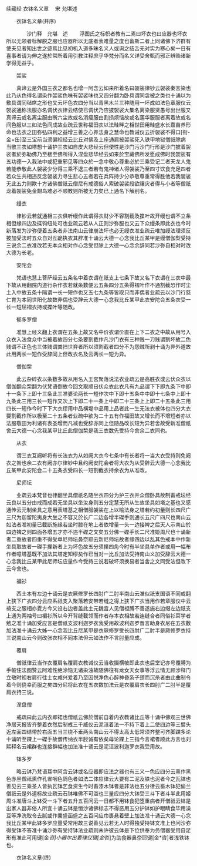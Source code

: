 续藏经   衣钵名义章
　宋 允堪述
　　 

　　衣钵名义章(并序)

　　　　沙门释　允堪　述
　　浮图氏之标帜者教有二焉曰坏衣也曰应器也坏衣所以无领者标解脱之服也应器所以无底者表难量之度也畜斯二者上同诸佛下济群有使夫见者知出世之迹焉比见初机入道多昧名义人或询之结舌无对实为寒心矣一日有喜事者请为伸之遂於常所着用引教注释庶乎华梵分而名义详受舍甄而邪正辨贻诸新学得无益乎。

　　袈裟

　　真谛云是外国三衣之都名也增一阿含云如来所着名曰袈裟律钞云袈裟秦言染也此乃从色得名谓染作袈裟色味有袈裟味也又四分翻为卧具谓同衾被之类也十诵以为敷具谓同毡席之形也又云坏色衣四分当以青黑木兰三种随用一坏成如法色章服仪云袈裟通称法服亦名调伏衣律云结使已调伏乃应披袈裟大集名离染服贤愚号出世服又真谛云或名离尘服由断六尘故或名消瘦服由割损烦恼故或名莲华服服者离着故或名间色服以三如法色间成故业疏云世称福田衣以法畦畔之相世田用畦盛水长嘉苗养形命也法衣之田弥弘四利之益增三善之心养法身之慧命也教诫仪云折袈裟不得口[衔-金+缶]至三宝前当须偏袒经云比丘对佛及上座通肩披袈裟死入铁甲地狱僧祇除病当敬三衣如塔想十诵护三衣如自皮大悲经云但使性是沙门污沙门行形是沙门披着袈裟者於弥勒佛乃至楼至佛所得入涅盘悲华经云如来於宝藏佛所发愿成佛时我袈裟有五功德一入我法中或犯重邪见等四众於一念中敬心尊重必於三乘受记二者天龙人鬼若能恭敬此人袈裟少分得三乘不退三者若有鬼神诸人得袈裟乃至四寸饮食充足四者若众生共相违反念袈裟力寻生悲心五者若在兵阵持少分恭敬尊重常得胜他若我袈裟无此五力则欺十方诸佛僧祇云僧尼有戒德俗人索破袈裟段欲禳灾者得与小者等僧祇龙着袈裟免金翅鸟难必不顺教则所被无力矣已上通名下解别名。

　　缦衣

　　律钞云若就通相三衣俱听缦作此谓得衣财少不容割截及揲叶故开缦也谓不立条相但缘四边及揲钩纽处可也业疏云若从人正则沙弥服也又云下众缦条即此衣也今时新落发为沙弥便着五条者非法南山云律崩法坏也必无缦衣准业疏云唯加缦法理须反披加受法时五众自对互跪执衣其辞准十诵云大德一心念我比丘某甲是缦僧伽梨受持三说余二衣准改若无本众相对作心念受但除上大德一心念余辞同若沙弥自相对时改大德为长老。

　　安陀会

　　梵语也慧上菩萨经云五条名中着衣谓在祇支上七条下故又名下衣谓在三衣中最下故从用翻院内道行杂作衣若就条数便云五条四分五条得褶叶作不通割截恐作时尘土入中故五条十隔谓一长一短作也又五七九条等皆取只而非偶者业疏云以沙门行慈仁育为本同世阳化故数非偶也受辞云大德一心念我比丘某甲此衣安陀会五条衣受一长一短屈褶衣持或揲叶等随改。

　　郁多罗僧

　　准慧上经义翻上衣谓在五条上故又名中价衣谓价直在上下二衣之中故从用号入众衣入法食众中当被着故四分七条要割截作凡沙门衣有三种贱一刀贱谓割坏故二色贱谓不正色也三体贱谓粪扫世弃者所以须割截者四分不为怨贼所剥十诵为异外道故此用两长一短作受辞同上但改衣名及云两长一短为异。

　　僧伽棃

　　此云杂碎衣以条数多故从用名入王宫聚落说法衣业疏云是高胜衣或云伏众衣以僧伽翻众棃翻为伏梵语倒故今回文取顺曰伏众衣此衣凡有九品谓下下即九条下中即十一条下上即十三条此三准婆论两长一短作次中下即十五条中中即十七条中上即十九条此三用三长一短作又次上下即二十一条上中即二十三条上上即二十五条此三用四长一短作今时下下大衣缪用中品横堤中品用上品者此一生无法衣被体也四分大衣要割截作所以极至二十五条者业疏中欲为二十五有作福田故又增长而不增短者亦以法服敬田为利诸有表圣增而凡减也受辞亦同上但随品改长短为异若舍故受新准僧祇舍云大德一心念我某甲比丘此僧伽棃是我三衣数先受持今舍余二衣同也。

　　从衣

　　谓三衣互阙听将有长法衣为从如阙大衣今七条中有长者将一当大衣受持则免阙衣之咎也余二衣有阙亦尔律钞中且约阙安陀会者将大衣为从受辞云大德一心念我比丘某甲此安陀会二十五条衣受四长一短割截衣持余衣为从准改。

　　尼师坛

　　业疏云本梵音也律翻坐具僧祇名随坐衣四分为护三衣并众僧卧具故制畜戒坛经云良以五分由戒而成若无坐具以坐汝身则五分定慧无所从生故坐具如塔之基也又感通传云元制坐具之意用表塔基之相僧服袈裟在上以喻法身之塔若约初量则长四尺广三尺为迦留陀夷身大坐之不容又於长广二边各增半磔手则通长五尺广四尺也南山云如法者准初量已截断施缘若坐时膝在地上者依增量一头一边接裨之后天人示南山於四边裨之则四面各增五才亦不违半磔之文矣五分佛一磔手长二尺准姬周尺也十诵新者二重故者四重不得受单尼师坛鼻奈耶云新尼师坛故者缘四边以乱其色戒本中作新坐具取故者一磔手揲新者上为坏色故五分须揲四角今时有半坐具单作者或用一幅布作者噫塔基既不加法其塔定知缪矣作已当对一比丘加法受持南山义加受辞云大德一心念我比丘某甲此尼师坛应量作今受持三说若破坏须换易者当舍之文同受法但改下云今舍也。

　　褊衫

　　西土本有左边十诵云是衣厥修罗长四肘广二肘半南山云准似祇支国语不同或翻上狭下广衣四分云应系祇支入聚落若安带若缝之得上狭下广衣当用作若章服仪中云裿支之服相亦畟方今又设右边者盖此土元魏宫人见僧袒膊不善遂施右边缀左边祇支上通为两袖号曰褊衫所以今开背缝截领而作者存本衣相故若连缝合者同俗衫耳学者勉之准十诵加受应言是僧祇支波利迦罗衣我受用故波利迦罗晋言助身衣尼在五衣数加法准十诵云大姊一心念我比丘尼某甲是衣厥修罗受长四肘广二肘半是厥修罗衣持三说南山云今则改张衣相不同本法但云如法作不言肘量应成。

　　覆肩

　　僧祇律云当作衣覆肩名覆肩衣教诫仪云当收摄横帔即此衣也后堂记亦号覆膊为手帔住法图赞云阿难性绝涂恼无诸染浊故随佛往有龙女天女事等浮云情无顾涉释门立敬时袒右肩行往士女咸兴爱着乃至因悦净色心醉神昏系子颈而沉杀者由此曲制令着今则侥幸而服之矣四分尼将此衣在五衣数加法云是衣覆肩衣长四肘广二肘半是覆肩衣持三说。

　　涅盘僧

　　戒疏曰此云内衣即裙也僧祇云佛於僧前自着内衣教诸比丘等十诵中佛观三世佛净居天报皆齐整着衣然后制戒三千威仪云泥洹着法一不持下着上二使四边等三襞头近左面四结带於右面五当三绕不垂两头南山云不得太高太低常须齐整可齐脚踝多论十诵听至踝上一磔手故僧传纳衣半胫诚有依矣母论踝上三指今言裙者顺此方言也刘熙释名云裙群也连接群幅也加法准十诵云是泥洹波利迦罗衣我受用故。

　　钵多罗

　　略云钵乃梵语耳中阿含云钵或名应器即应法之器也有三义一色应四分云熏作黑色赤黑僧祗熏作孔雀咽色鸽色者如法二体应律云大要有二泥及铁也泥者今之瓦钵也善见云三乘圣人皆执瓦钵乞食资生今时畜漆木钵者是非法也五分律云畜木钵犯偷兰僧祇云是外道标故业疏云石钵唯佛不可滥也三量应四分大钵受三斗下者斗半此用姬周斗准唐斗上钵受一斗下者五升五百问云一日都不用钵食犯堕重病者开僧祇云钵是出家人器非俗人所宜十诵云钵是恒沙诸佛标志不得恶用五分护钵如护眼睛食毕用澡豆等净洗取令去腻或作囊盛函盛之五百问应巾裹悬着壁上加法准十诵云大德一心念我比丘某甲此钵多罗应量受常用故三说善见云若无人时得独受持钵文准上也问沙弥得受钵不答准十诵沙弥有受持钵法业疏则未许彼云体是下位供奉为务僧器受用自足形有准此可用键[金*咨]小器尔出要律仪键[金*咨]为助食器鼻奈耶键[金*咨]者浅铁钵也。

　　衣钵名义章(终)

